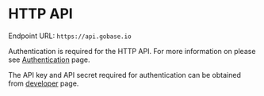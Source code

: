# HTTP API

Endpoint URL: `https://api.gobase.io`

Authentication is required for the HTTP API. For more information on please see [Authentication](authentication) page.

The API key and API secret required for authentication can be obtained from [developer](https://developer.gobase.io) page.
